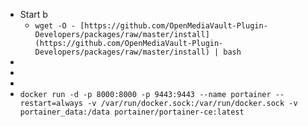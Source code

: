 - Start b
	- ``wget -O - [https://github.com/OpenMediaVault-Plugin-Developers/packages/raw/master/install](https://github.com/OpenMediaVault-Plugin-Developers/packages/raw/master/install) | bash``
-
-
-
- ``docker run -d -p 8000:8000 -p 9443:9443 --name portainer --restart=always -v /var/run/docker.sock:/var/run/docker.sock -v portainer_data:/data portainer/portainer-ce:latest``